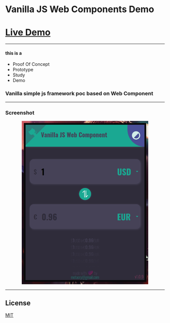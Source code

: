 # Vanilla JS Web Components Demo

# <a href="https://metaory.github.io/meta-vanilla-web-component/" target="_blank">Live Demo</a>

---

#### this is a
- Proof Of Concept
- Prototype
- Study
- Demo

### Vanilla simple js framework poc based on Web Component

---

### Screenshot

<p align="center">
  <img src="screenshot.png" width="400">
</p>

---

## License

[MIT](LICENSE)
